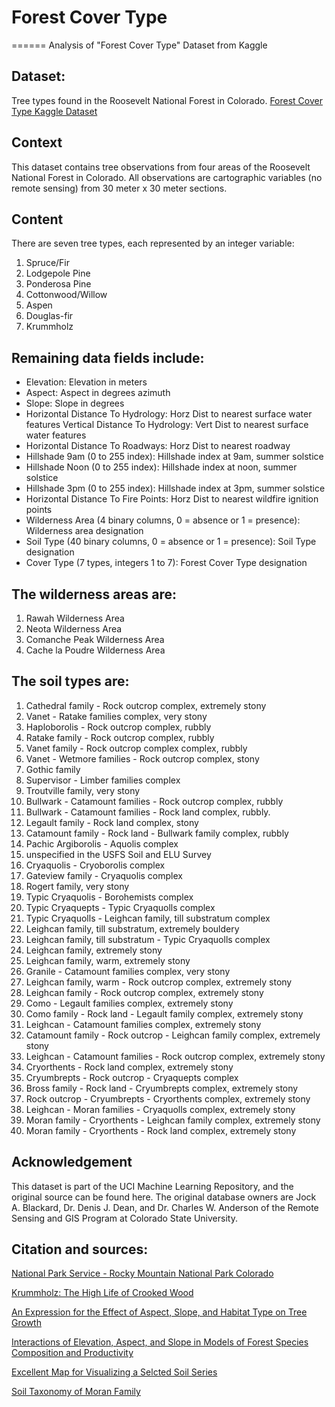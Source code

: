 # Forest Cover Type
======
Analysis of "Forest Cover Type" Dataset from Kaggle

Dataset:
------
Tree types found in the Roosevelt National Forest in Colorado.
[Forest Cover Type Kaggle Dataset](https://www.kaggle.com/uciml/forest-cover-type-dataset)

Context
-------
This dataset contains tree observations from four areas of the Roosevelt National Forest in Colorado. All observations are cartographic variables (no remote sensing) from 30 meter x 30 meter sections.

Content
-------
There are seven tree types, each represented by an integer variable:

1. Spruce/Fir 
2. Lodgepole Pine 
3. Ponderosa Pine 
4. Cottonwood/Willow 
5. Aspen 
6. Douglas-fir 
7. Krummholz

Remaining data fields include:
-----------------------------
- Elevation: Elevation in meters 
- Aspect: Aspect in degrees azimuth 
- Slope: Slope in degrees 
- Horizontal Distance To Hydrology: Horz Dist to nearest surface water features Vertical Distance To Hydrology: Vert Dist to nearest surface water features 
- Horizontal Distance To Roadways: Horz Dist to nearest roadway 
- Hillshade 9am (0 to 255 index): Hillshade index at 9am, summer solstice 
- Hillshade Noon (0 to 255 index): Hillshade index at noon, summer solstice 
- Hillshade 3pm (0 to 255 index): Hillshade index at 3pm, summer solstice 
- Horizontal Distance To Fire Points: Horz Dist to nearest wildfire ignition points 
- Wilderness Area (4 binary columns, 0 = absence or 1 = presence): Wilderness area designation 
- Soil Type (40 binary columns, 0 = absence or 1 = presence): Soil Type designation 
- Cover Type (7 types, integers 1 to 7): Forest Cover Type designation

The wilderness areas are:
------------------------
1. Rawah Wilderness Area 
2. Neota Wilderness Area 
3. Comanche Peak Wilderness Area 
4. Cache la Poudre Wilderness Area

The soil types are:
------------------

1. Cathedral family - Rock outcrop complex, extremely stony 
2. Vanet - Ratake families complex, very stony 
3. Haploborolis - Rock outcrop complex, rubbly 
4. Ratake family - Rock outcrop complex, rubbly 
5. Vanet family - Rock outcrop complex complex, rubbly 
6. Vanet - Wetmore families - Rock outcrop complex, stony 
7. Gothic family 
8. Supervisor - Limber families complex 
9. Troutville family, very stony 
10. Bullwark - Catamount families - Rock outcrop complex, rubbly 
11. Bullwark - Catamount families - Rock land complex, rubbly. 
12. Legault family - Rock land complex, stony 
13. Catamount family - Rock land - Bullwark family complex, rubbly 
14. Pachic Argiborolis - Aquolis complex 
15. unspecified in the USFS Soil and ELU Survey 
16. Cryaquolis - Cryoborolis complex 
17. Gateview family - Cryaquolis complex 
18. Rogert family, very stony 
19. Typic Cryaquolis - Borohemists complex 
20. Typic Cryaquepts - Typic Cryaquolls complex 
21. Typic Cryaquolls - Leighcan family, till substratum complex 
22. Leighcan family, till substratum, extremely bouldery 
23. Leighcan family, till substratum - Typic Cryaquolls complex 
24. Leighcan family, extremely stony 
25. Leighcan family, warm, extremely stony 
26. Granile - Catamount families complex, very stony 
27. Leighcan family, warm - Rock outcrop complex, extremely stony 
28. Leighcan family - Rock outcrop complex, extremely stony 
29. Como - Legault families complex, extremely stony 
30. Como family - Rock land - Legault family complex, extremely stony 
31. Leighcan - Catamount families complex, extremely stony 
32. Catamount family - Rock outcrop - Leighcan family complex, extremely stony 
33. Leighcan - Catamount families - Rock outcrop complex, extremely stony 
34. Cryorthents - Rock land complex, extremely stony 
35. Cryumbrepts - Rock outcrop - Cryaquepts complex 
36. Bross family - Rock land - Cryumbrepts complex, extremely stony 
37. Rock outcrop - Cryumbrepts - Cryorthents complex, extremely stony 
38. Leighcan - Moran families - Cryaquolls complex, extremely stony 
39. Moran family - Cryorthents - Leighcan family complex, extremely stony 
40. Moran family - Cryorthents - Rock land complex, extremely stony

Acknowledgement
--------------
This dataset is part of the UCI Machine Learning Repository, and the original source can be found here. The original database owners are Jock A. Blackard, Dr. Denis J. Dean, and Dr. Charles W. Anderson of the Remote Sensing and GIS Program at Colorado State University.


Citation and sources:
--------------------

[National Park Service - Rocky Mountain National Park Colorado](https://www.nps.gov/romo/learn/nature/conifers.htm)

[Krummholz: The High Life of Crooked Wood](http://northernwoodlands.org/outside_story/article/krummholz-wood)

[An Expression for the Effect of Aspect, Slope, and Habitat Type on Tree Growth](https://www.fs.fed.us/rm/pubs_journals/1976/rmrs_1976_stage_a001.pdf)

[Interactions of Elevation, Aspect, and Slope in Models of Forest Species Composition and Productivity](https://www.fs.fed.us/rm/pubs_other/rmrs_2007_stage_a002.pdf)

[Excellent Map for Visualizing a Selcted Soil Series](https://casoilresource.lawr.ucdavis.edu/see/)

[Soil Taxonomy of Moran Family](https://casoilresource.lawr.ucdavis.edu/soil_web/ssurgo.php?action=explain_component&mukey=766492&cokey=10720693)
